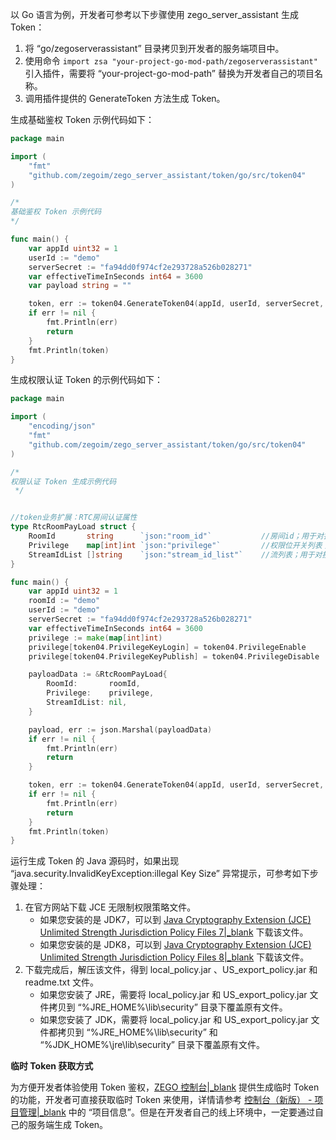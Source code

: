 
以 Go 语言为例，开发者可参考以下步骤使用 zego_server_assistant 生成 Token：

1. 将 “go/zegoserverassistant” 目录拷贝到开发者的服务端项目中。
2. 使用命令 `import zsa "your-project-go-mod-path/zegoserverassistant"` 引入插件，需要将 “your-project-go-mod-path” 替换为开发者自己的项目名称。
3. 调用插件提供的 GenerateToken 方法生成 Token。

生成基础鉴权 Token 示例代码如下：

```go
package main

import (
    "fmt"
    "github.com/zegoim/zego_server_assistant/token/go/src/token04"
)

/*
基础鉴权 Token 示例代码
*/

func main() {
    var appId uint32 = 1
    userId := "demo"
    serverSecret := "fa94dd0f974cf2e293728a526b028271"
    var effectiveTimeInSeconds int64 = 3600
    var payload string = ""

    token, err := token04.GenerateToken04(appId, userId, serverSecret, effectiveTimeInSeconds, payload)
    if err != nil {
        fmt.Println(err)
        return
    }
    fmt.Println(token)
}
```

生成权限认证 Token 的示例代码如下：

```go
package main

import (
    "encoding/json"
    "fmt"
    "github.com/zegoim/zego_server_assistant/token/go/src/token04"
)

/*
权限认证 Token 生成示例代码
 */


//token业务扩展：RTC房间认证属性
type RtcRoomPayLoad struct {
    RoomId       string      `json:"room_id"`           //房间id；用于对接口的房间id进行强验证
    Privilege    map[int]int `json:"privilege"`         //权限位开关列表；用于对接口的操作权限进行强验证
    StreamIdList []string    `json:"stream_id_list"`    //流列表；用于对接口的流id进行强验证；允许为空，如果为空，则不对流id验证
}

func main() {
    var appId uint32 = 1
    roomId := "demo"
    userId := "demo"
    serverSecret := "fa94dd0f974cf2e293728a526b028271"
    var effectiveTimeInSeconds int64 = 3600
    privilege := make(map[int]int)
    privilege[token04.PrivilegeKeyLogin] = token04.PrivilegeEnable
    privilege[token04.PrivilegeKeyPublish] = token04.PrivilegeDisable

    payloadData := &RtcRoomPayLoad{
        RoomId:       roomId,
        Privilege:    privilege,
        StreamIdList: nil,
    }

    payload, err := json.Marshal(payloadData)
    if err != nil {
        fmt.Println(err)
        return
    }

    token, err := token04.GenerateToken04(appId, userId, serverSecret, effectiveTimeInSeconds, string(payload))
    if err != nil {
        fmt.Println(err)
        return
    }
    fmt.Println(token)
}
```


<div class="mk-hint">


运行生成 Token 的 Java 源码时，如果出现 “java.security.InvalidKeyException:illegal Key Size” 异常提示，可参考如下步骤处理：


1. 在官方网站下载 JCE 无限制权限策略文件。
    - 如果您安装的是 JDK7，可以到 [Java Cryptography Extension (JCE) Unlimited Strength Jurisdiction Policy Files 7\|_blank](http://www.oracle.com/technetwork/java/javase/downloads/jce-7-download-432124.html) 下载该文件。
    - 如果您安装的是 JDK8，可以到 [Java Cryptography Extension (JCE) Unlimited Strength Jurisdiction Policy Files 8\|_blank](http://www.oracle.com/technetwork/java/javase/downloads/jce8-download-2133166.html) 下载该文件。
2. 下载完成后，解压该文件，得到 local_policy.jar 、US_export_policy.jar 和 readme.txt 文件。
    - 如果您安装了 JRE，需要将 local_policy.jar 和 US_export_policy.jar 文件拷贝到 “%JRE_HOME%\lib\security” 目录下覆盖原有文件。
    - 如果您安装了 JDK，需要将 local_policy.jar 和 US_export_policy.jar 文件都拷贝到 “%JRE_HOME%\lib\security” 和 “%JDK_HOME%\jre\lib\security” 目录下覆盖原有文件。
</div>

**临时 Token 获取方式**

为方便开发者体验使用 Token 鉴权，[ZEGO 控制台\|_blank](https://console.zego.im/) 提供生成临时 Token 的功能，开发者可直接获取临时 Token 来使用，详情请参考 [控制台（新版） - 项目管理\|_blank](12107) 中的 “项目信息”。但是在开发者自己的线上环境中，一定要通过自己的服务端生成 Token。
